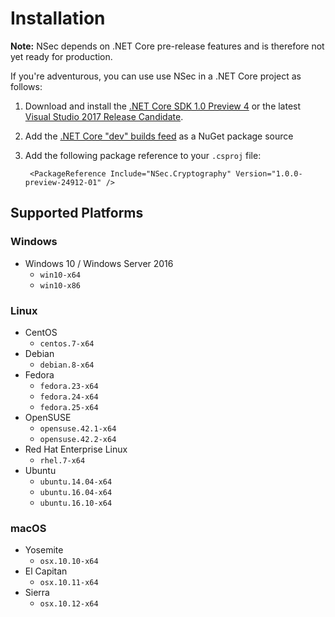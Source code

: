 # Installation

**Note:** NSec depends on .NET Core pre-release features and is therefore not
yet ready for production.

If you're adventurous, you can use use NSec in a .NET Core project as follows:

1. Download and install the [.NET Core SDK 1.0 Preview 4](https://github.com/dotnet/core/blob/master/release-notes/preview4-download.md)
    or the latest [Visual Studio 2017 Release Candidate](https://www.visualstudio.com/vs/visual-studio-2017-rc/).

2. Add the [.NET Core "dev" builds feed](https://dotnet.myget.org/gallery/dotnet-core) as a NuGet package source

3. Add the following package reference to your `.csproj` file:

        <PackageReference Include="NSec.Cryptography" Version="1.0.0-preview-24912-01" />


## Supported Platforms

### Windows

* Windows 10 / Windows Server 2016
    * `win10-x64`
    * `win10-x86`
    
### Linux

* CentOS
    * `centos.7-x64`
* Debian
    * `debian.8-x64`
* Fedora
    * `fedora.23-x64`
    * `fedora.24-x64`
    * `fedora.25-x64`
* OpenSUSE
    * `opensuse.42.1-x64`
    * `opensuse.42.2-x64`
* Red Hat Enterprise Linux
    * `rhel.7-x64`
* Ubuntu
    * `ubuntu.14.04-x64`
    * `ubuntu.16.04-x64`
    * `ubuntu.16.10-x64`
    
### macOS

* Yosemite
    * `osx.10.10-x64`
* El Capitan
    * `osx.10.11-x64`
* Sierra
    * `osx.10.12-x64`



